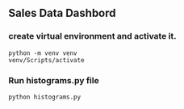 ## Sales Data Dashbord 
### create virtual environment and activate it.
```
python -m venv venv 
venv/Scripts/activate
```
### Run histograms.py file
```
python histograms.py
```